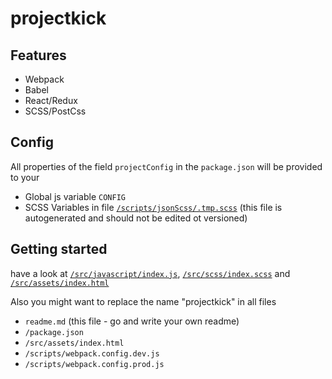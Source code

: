 # projectkick

## Features
* Webpack
* Babel
* React/Redux
* SCSS/PostCss

## Config
All properties of the field `projectConfig` in the `package.json` will be provided to your 
* Global js variable `CONFIG`
* SCSS Variables in file [`/scripts/jsonScss/.tmp.scss`](/scripts/jsonScss/) (this file is autogenerated and should not be edited ot versioned)

## Getting started
have a look at [`/src/javascript/index.js`](/src/javascript/index.js), [`/src/scss/index.scss`](/src/scss/index.scss) and [`/src/assets/index.html`](/src/assets/index.html)

Also you might want to replace the name "projectkick" in all files
* `readme.md` (this file - go and write your own readme)
* `/package.json`
* `/src/assets/index.html`
* `/scripts/webpack.config.dev.js`
* `/scripts/webpack.config.prod.js`

